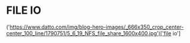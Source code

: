 # FILE IO 
('https://www.datto.com/img/blog-hero-images/_666x350_crop_center-center_100_line/1790751/5_6_19_NFS_file_share_1600x400.jpg')['file io']

